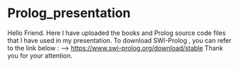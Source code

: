 # Prolog_presentation
Hello Friend.
Here I have uploaded the books and Prolog source code files that I have used in my presentation.
To download SWI-Prolog , you can refer to the link below :
--> https://www.swi-prolog.org/download/stable
Thank you for your attention.
